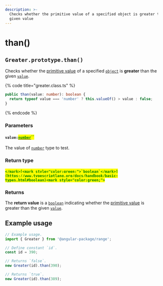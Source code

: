```yaml
---
description: >-
  Checks whether the primitive value of a specified object is greater than the
  given value
---
```


# than()

## `Greater.prototype.than()`

Checks whether the [primitive value](valueof.md) of a specified [`object`](https://developer.mozilla.org/en-US/docs/Web/JavaScript/Reference/Global\_Objects/Object) is **greater** than the given [`value`](than.md#value-number).



{% code title="greater.class.ts" %}
```typescript
public than(value: number): boolean {
  return typeof value === 'number' ? this.valueOf() > value : false;
}
```
{% endcode %}

### Parameters

#### `value:`[<mark style="color:green;">`number`</mark>](https://www.typescriptlang.org/docs/handbook/basic-types.html#number)<mark style="color:green;">``</mark>

The value of [`number`](https://developer.mozilla.org/en-US/docs/Web/JavaScript/Reference/Global\_Objects/Number) type to test.

### Return type

#### <mark style="color:green;">``</mark>[<mark style="color:green;">`boolean`</mark>](https://www.typescriptlang.org/docs/handbook/basic-types.html#boolean)<mark style="color:green;">``</mark>

### Returns

The **return value** is a [`boolean`](https://developer.mozilla.org/en-US/docs/Web/JavaScript/Reference/Global\_Objects/Boolean) indicating whether the [primitive value](valueof.md) is greater than the given [`value`](than.md#value-number).

## Example usage

```typescript
// Example usage.
import { Greater } from '@angular-package/range';

// Define constant `id`.
const id = 390;

// Returns `false`.
new Greater(id).than(390);

// Returns `true`.
new Greater(id).than(389);
```
